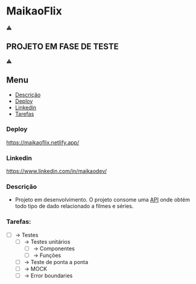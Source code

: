 # MaikaoFlix

⚠

## PROJETO EM FASE DE TESTE

⚠

## Menu

- [Descrição](#Descrição)
- [Deploy](#Deploy)
- [Linkedin](#Linkedin)
- [Tarefas](#Tarefas)

### Deploy

https://maikaoflix.netlify.app/

### Linkedin

https://www.linkedin.com/in/maikaodev/

### Descrição

- Projeto em desenvolvimento. O projeto consome uma [API](https://developers.themoviedb.org/3) onde obtém todo tipo de dado relacionado a filmes e séries.

### Tarefas:

- [ ] -> Testes
  - [ ] -> Testes unitários
    - [ ] -> Componentes
    - [ ] -> Funções
  - [ ] -> Teste de ponta a ponta
  - [ ] -> MOCK
  - [ ] -> Error boundaries
